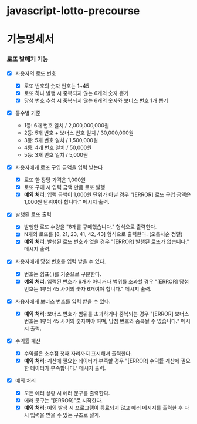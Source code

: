 # javascript-lotto-precourse

# 기능명세서

### 로또 발매기 기능

- [x] 사용자의 로또 번호

  - [x] 로또 번호의 숫자 번호는 1~45
  - [x] 로또 하나 발행 시 중복되지 않는 6개의 숫자 뽑기
  - [x] 당첨 번호 추첨 시 중복되지 않는 6개의 숫자와 보너스 번호 1개 뽑기

- [x] 등수별 기준

  - 1등: 6개 번호 일치 / 2,000,000,000원
  - 2등: 5개 번호 + 보너스 번호 일치 / 30,000,000원
  - 3등: 5개 번호 일치 / 1,500,000원
  - 4등: 4개 번호 일치 / 50,000원
  - 5등: 3개 번호 일치 / 5,000원

- [x] 사용자에게 로또 구입 금액을 입력 받는다

  - [x] 로또 한 장당 가격은 1,000원
  - [x] 로또 구매 시 입력 금액 만큼 로또 발행
  - [x] **예외 처리**: 입력 금액이 1,000원 단위가 아닐 경우 "[ERROR] 로또 구입 금액은 1,000원 단위여야 합니다." 메시지 출력.

- [x] 발행된 로또 출력

  - [x] 발행한 로또 수량을 "8개를 구매했습니다." 형식으로 출력한다.
  - [x] N개의 로또를 [8, 21, 23, 41, 42, 43] 형식으로 출력한다. (오름차순 정렬)
  - [x] **예외 처리**: 발행된 로또 번호가 없을 경우 "[ERROR] 발행된 로또가 없습니다." 메시지 출력.

- [x] 사용자에게 당첨 번호를 입력 받을 수 있다.

  - [x] 번호는 쉼표(,)를 기준으로 구분한다.
  - [x] **예외 처리**: 입력된 번호가 6개가 아니거나 범위를 초과할 경우 "[ERROR] 당첨 번호는 1부터 45 사이의 숫자 6개여야 합니다." 메시지 출력.

- [x] 사용자에게 보너스 번호를 입력 받을 수 있다.

  - [x] **예외 처리**: 보너스 번호가 범위를 초과하거나 중복되는 경우 "[ERROR] 보너스 번호는 1부터 45 사이의 숫자여야 하며, 당첨 번호와 중복될 수 없습니다." 메시지 출력.

- [x] 수익률 계산

  - [x] 수익률은 소수점 첫째 자리까지 표시해서 출력한다.
  - [x] **예외 처리**: 계산에 필요한 데이터가 부족할 경우 "[ERROR] 수익률 계산에 필요한 데이터가 부족합니다." 메시지 출력.

- [x] 예외 처리
  - [x] 모든 에러 상황 시 에러 문구를 출력한다.
  - [x] 에러 문구는 "[ERROR]"로 시작한다.
  - [x] **예외 처리**: 예외 발생 시 프로그램이 종료되지 않고 에러 메시지를 출력한 후 다시 입력을 받을 수 있는 구조로 설계.

